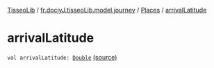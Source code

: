[TisseoLib](../../index.md) / [fr.docjyJ.tisseoLib.model.journey](../index.md) / [Places](index.md) / [arrivalLatitude](./arrival-latitude.md)

# arrivalLatitude

`val arrivalLatitude: `[`Double`](https://kotlinlang.org/api/latest/jvm/stdlib/kotlin/-double/index.html) [(source)](https://github.com/docjyJ/TisseoLib/tree/master/src/main/kotlin/fr/docjyJ/tisseoLib/model/journey/Places.kt#L10)